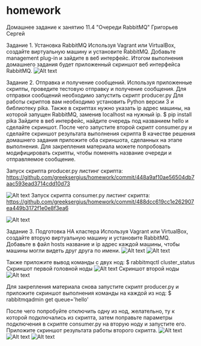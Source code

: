# homework
Домашнее задание к занятию 11.4 "Очереди RabbitMQ" 
Григорьев Сергей

Задание 1. Установка RabbitMQ
Используя Vagrant или VirtualBox, создайте виртуальную машину и установите RabbitMQ. Добавьте management plug-in и зайдите в веб интерфейс.
Итогом выполнения домашнего задания будет приложенный скриншот веб интерфейса RabbitMQ.
![Alt text](https://github.com/greeksergius/homework/blob/main/2022-10-03_17-51-42.png)

Задание 2. Отправка и получение сообщений.
Используя приложенные скрипты, проведите тестовую отправку и получение сообщения. Для отправки сообщений необходимо запустить скрипт producer.py
Для работы скриптов вам необходимо установить Python версии 3 и библиотеку pika. Также в скриптах нужно указать ip адрес машины, на которой запущен RabbitMQ, заменив localhost на нужный ip.
$ pip install pika
Зайдите в веб интерфейс, найдите очередь под названием hello и сделайте скриншот. После чего запустите второй скрипт consumer.py и сделайте скриншот результата выполнения скрипта
В качестве решения домашнего задания приложите оба скриншота, сделанных на этапе выполнения.
Для закрепления материала можете попробовать модифицировать скрипты, чтобы поменять название очереди и отправляемое сообщение.

Запуск скрипта  producer.py
листинг скрипта: https://github.com/greeksergius/homework/commit/448a9af10ae56504db7aac593ead3714cdd10d73


![Alt text](https://github.com/greeksergius/homework/blob/main/2022-10-04_19-15-57.png)
Запуск скрипта  consumer.py 
листинг скрипта: https://github.com/greeksergius/homework/commit/488dcc619cc1e262907ea449b3172f1e0e8f3ea6

![Alt text](https://github.com/greeksergius/homework/blob/main/2022-10-04_19-17-35.png)


Задание 3. Подготовка HA кластера
Используя Vagrant или VirtualBox, создайте вторую виртуальную машину и установите RabbitMQ. Добавьте в файл hosts название и ip адрес каждой машины, чтобы машины могли видеть друг друга по имени.
![Alt text](https://github.com/greeksergius/homework/blob/main/2022-10-04_19-22-24.png)
![Alt text](https://github.com/greeksergius/homework/blob/main/2022-10-04_18-46-58.png)

Также приложите вывод команды с двух нод:
$ rabbitmqctl cluster_status
Скриншот первой головной ноды
![Alt text](https://github.com/greeksergius/homework/blob/main/2022-10-04_19-26-56.png)
Скриншот второй ноды
![Alt text](https://github.com/greeksergius/homework/blob/main/2022-10-04_19-29-24.png)

Для закрепления материала снова запустите скрипт producer.py и приложите скриншот выполнения команды на каждой из нод:
$ rabbitmqadmin get queue='hello'

После чего попробуйте отключить одну из нод, желательно, ту к которой подключались из скрипта, затем поправьте параметры подключения в скрипте consumer.py на вторую ноду и запустите его.
Приложите скриншот результата работы второго скрипта.
![Alt text](https://github.com/greeksergius/homework/blob/main/2022-10-04_19-33-47.png)
![Alt text](https://github.com/greeksergius/homework/blob/main/2022-10-04_19-34-40.png)
![Alt text](https://github.com/greeksergius/homework/blob/main/2022-10-04_19-36-59.png)

